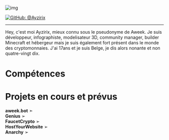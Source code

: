 ![img](https://cdn.discordapp.com/attachments/928644758560194620/929118396107337799/1641589471450.png)

[![GitHub: @Ayzirix](https://img.shields.io/github/followers/Ayzirix?label=follow&style=social)](https://github.com/Ayzirix)
- - - 
Hey, c'est moi Ayzirix, mieux connu sous le pseudonyme de Aweek. Je suis développeur, infographiste, modelisateur 3D, community manager, builder Minecraft et hébergeur mais je suis également fort présent dans le monde des cryptomonnaies. J'ai 17ans et je suis Belge, je dis alors nonante et non quatre-vingt dix.
# Compétences

# Projets en cours et prévus
<b>aweek.bot</b> ➣
<br /><b>Genius</b> ➢
<br /><b>FaucetCrypto</b> ➢
<br /><b>HostYourWebsite</b> ➢
<br /><b>Anarchy</b> ➢
